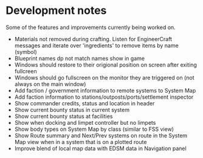 # Development notes

Some of the features and improvements currently being worked on.

* Materials not removed during crafting. Listen for EngineerCraft messages and iterate over 'ingredients' to remove items by name (symbol)
* Blueprint names dp not match names show in game
* Windows should restore to their origional position on screen after exiting fullcreen
* Windows should go fullscreen on the monitor they are triggered on (not always on the main window)
* Add faction / government information to remote systems to System Map
* Add faction information to stations/outposts/ports/settlement inspector
* Show commander credits, status and location in header
* Show current bounty status in current system
* Show current bounty status at facilities
* Show when docking and limpet controller but no limpets
* Show body types on System Map by class (similar to FSS view)
* Show Route summary and Next/Prev systems on route in the System Map view when in a system that is on a plotted route
* Improve blend of local map data with EDSM data in Navigation panel